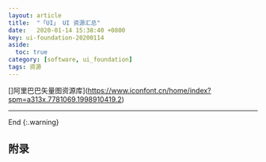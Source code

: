 ```yaml
---
layout: article
title:  "「UI」 UI 资源汇总"
date:   2020-01-14 15:38:40 +0800
key: ui-foundation-20200114
aside:
  toc: true
category: [software, ui_foundation]
tags: 资源
---
```

<span id='head'></span>  
>   

<!--more-->

[]阿里巴巴矢量图资源库](https://www.iconfont.cn/home/index?spm=a313x.7781069.1998910419.2)    

-------------------  
 End
{:.warning}  



## 附录

